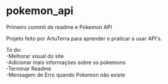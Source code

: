 # pokemon_api

Primeiro commit de readme e Pokemon API </br>

Projeto feito por ArtuTerra para aprender e praticar a usar API's. </br>

To do: </br>
-Melhorar visual do site </br>
-Adicionar mais informações sobre os pokemons </br>
-Terminar Readme </br>
-Mensagem de Erro quando Pokemon não existe </br>
